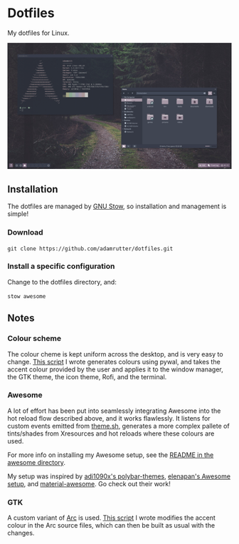 # Dotfiles

My dotfiles for Linux.

![A screenshot of my desktop](screenshot.png)

## Installation

The dotfiles are managed by [GNU Stow](https://www.gnu.org/software/stow/), so installation and management is simple!

### Download

`git clone https://github.com/adamrutter/dotfiles.git`

### Install a specific configuration

Change to the dotfiles directory, and:

`stow awesome`

## Notes

### Colour scheme

The colour cheme is kept uniform across the desktop, and is very easy to change. [This script](bin/bin/theme.sh) I wrote generates colours using pywal, and takes the accent colour provided by the user and applies it to the window manager, the GTK theme, the icon theme, Rofi, and the terminal.

### Awesome

A lot of effort has been put into seamlessly integrating Awesome into the hot reload flow described above, and it works flawlessly. It listens for custom events emitted from [theme.sh](bin/bin/theme.sh), generates a more complex pallete of tints/shades from Xresources and hot reloads where these colours are used.

For more info on installing my Awesome setup, see the [README in the awesome directory](awesome/.config/awesome/README.md).

My setup was inspired by [adi1090x's polybar-themes](https://github.com/adi1090x/polybar-themes), [elenapan's Awesome setup](https://github.com/elenapan/dotfiles), and [material-awesome](https://github.com/HikariKnight/material-awesome). Go check out their work!

### GTK

A custom variant of [Arc](https://github.com/jnsh/arc-theme) is used. [This script](bin/bin/arc-color-change.sh) I wrote modifies the accent colour in the Arc source files, which can then be built as usual with the changes.
